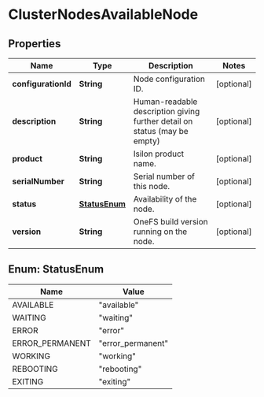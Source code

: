 
# ClusterNodesAvailableNode

## Properties
Name | Type | Description | Notes
------------ | ------------- | ------------- | -------------
**configurationId** | **String** | Node configuration ID. |  [optional]
**description** | **String** | Human-readable description giving further detail on status (may be empty) |  [optional]
**product** | **String** | Isilon product name. |  [optional]
**serialNumber** | **String** | Serial number of this node. |  [optional]
**status** | [**StatusEnum**](#StatusEnum) | Availability of the node. |  [optional]
**version** | **String** | OneFS build version running on the node. |  [optional]


<a name="StatusEnum"></a>
## Enum: StatusEnum
Name | Value
---- | -----
AVAILABLE | &quot;available&quot;
WAITING | &quot;waiting&quot;
ERROR | &quot;error&quot;
ERROR_PERMANENT | &quot;error_permanent&quot;
WORKING | &quot;working&quot;
REBOOTING | &quot;rebooting&quot;
EXITING | &quot;exiting&quot;



